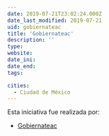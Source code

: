 ```yaml
---
date: 2019-07-21T23:02:24.000Z
date_last_modified: 2019-07-21
uid: gobiernateac
title: 'Gobiernateac'
description: ''
type: 
website: 
date_ini: 
date_end: 
tags:

cities: 
  - Ciudad de México
---
```


Esta iniciativa fue realizada por:

- [Gobiernateac](/organizaciones/gobiernateac)
